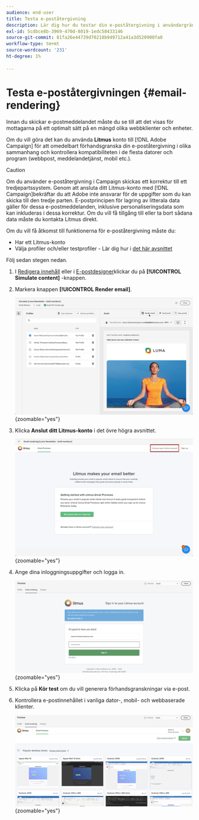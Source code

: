 ```yaml
---
audience: end-user
title: Testa e-poståtergivning
description: Lär dig hur du testar din e-poståtergivning i användargränssnittet för Campaign på webben
exl-id: 5cdbce8b-3969-470d-8019-1edc58433146
source-git-commit: 81fa26e44739d70218b949712a41a3d520900fa0
workflow-type: tm+mt
source-wordcount: '231'
ht-degree: 1%

---
```



# Testa e-poståtergivningen {#email-rendering}

Innan du skickar e-postmeddelandet måste du se till att det visas för mottagarna på ett optimalt sätt på en mängd olika webbklienter och enheter.

Om du vill göra det kan du använda **Litmus** konto till [!DNL Adobe Campaign] för att omedelbart förhandsgranska din e-poståtergivning i olika sammanhang och kontrollera kompatibiliteten i de flesta datorer och program (webbpost, meddelandetjänst, mobil etc.).

>[!CAUTION]
>
>Om du använder e-poståtergivning i Campaign skickas ett korrektur till ett tredjepartssystem. Genom att ansluta ditt Litmus-konto med [!DNL Campaign]bekräftar du att Adobe inte ansvarar för de uppgifter som du kan skicka till den tredje parten. E-postprincipen för lagring av litterala data gäller för dessa e-postmeddelanden, inklusive personaliseringsdata som kan inkluderas i dessa korrektur. Om du vill få tillgång till eller ta bort sådana data måste du kontakta Litmus direkt.

Om du vill få åtkomst till funktionerna för e-poståtergivning måste du:

* Har ett Litmus-konto
* Välja profiler och/eller testprofiler - Lär dig hur i [det här avsnittet](preview-content.md)

Följ sedan stegen nedan.

1. I [Redigera innehåll](../email/edit-content.md) eller i [E-postdesigner](../email/get-started-email-designer.md)klickar du på **[!UICONTROL Simulate content]** -knappen.

1. Markera knappen **[!UICONTROL Render email]**.

   ![](assets/simulate-rendering-button.png){zoomable=&quot;yes&quot;}

1. Klicka **Anslut ditt Litmus-konto** i det övre högra avsnittet.

   ![](assets/simulate-rendering-litmus.png){zoomable=&quot;yes&quot;}

1. Ange dina inloggningsuppgifter och logga in.

   ![](assets/simulate-rendering-credentials.png){zoomable=&quot;yes&quot;}

1. Klicka på **Kör test** om du vill generera förhandsgranskningar via e-post.

1. Kontrollera e-postinnehållet i vanliga dator-, mobil- och webbaserade klienter.

   ![](assets/simulate-rendering-previews.png){zoomable=&quot;yes&quot;}

<!--
TO CHECK IF user is directed to Litmus or if the email rendering is shown directly in the Campaign UI.

CONTENT ABOVE COPIED FROM AJO

If not redirecting to Litmus:

To test the email rendering, follow these steps:

1. Access the email content creation screen, then click **[!UICONTROL Simulate content]**.

1. Click the **[!UICONTROL Render email]** button.

    The left pane provides various desktop, mobile and web-based email clients. Select the desired email client to display a preview of your email in the right pane. 

    ![](assets/render-context.png){zoomable="yes"}

    >[!NOTE]
    >
    >The email clients list provides a sample of the major mail clients. Additional email clients are available from the filter button next to the top search bar.

 -->
